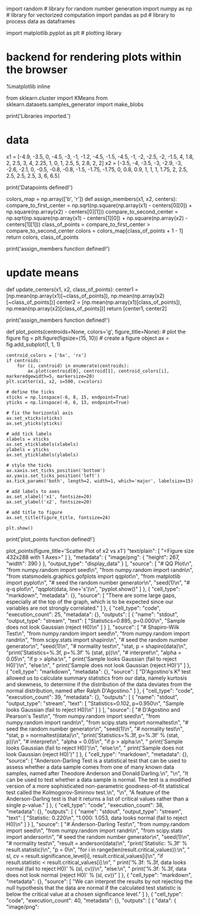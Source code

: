 import random # library for random number generation
import numpy as np # library for vectorized computation
import pandas as pd # library to process data as dataframes

import matplotlib.pyplot as plt # plotting library
# backend for rendering plots within the browser
%matplotlib inline 

from sklearn.cluster import KMeans 
from sklearn.datasets.samples_generator import make_blobs

print('Libraries imported.')

# data
x1 = [-4.9, -3.5, 0, -4.5, -3, -1, -1.2, -4.5, -1.5, -4.5, -1, -2, -2.5, -2, -1.5, 4, 1.8, 2, 2.5, 3, 4, 2.25, 1, 0, 1, 2.5, 5, 2.8, 2, 2]
x2 = [-3.5, -4, -3.5, -3, -2.9, -3, -2.6, -2.1, 0, -0.5, -0.8, -0.8, -1.5, -1.75, -1.75, 0, 0.8, 0.9, 1, 1, 1, 1.75, 2, 2.5, 2.5, 2.5, 2.5, 3, 6, 6.5]

print('Datapoints defined!')

colors_map = np.array(['b', 'r'])
def assign_members(x1, x2, centers):
    compare_to_first_center = np.sqrt(np.square(np.array(x1) - centers[0][0]) + np.square(np.array(x2) - centers[0][1]))
    compare_to_second_center = np.sqrt(np.square(np.array(x1) - centers[1][0]) + np.square(np.array(x2) - centers[1][1]))
    class_of_points = compare_to_first_center > compare_to_second_center
    colors = colors_map[class_of_points + 1 - 1]
    return colors, class_of_points

print('assign_members function defined!')


# update means
def update_centers(x1, x2, class_of_points):
    center1 = [np.mean(np.array(x1)[~class_of_points]), np.mean(np.array(x2)[~class_of_points])]
    center2 = [np.mean(np.array(x1)[class_of_points]), np.mean(np.array(x2)[class_of_points])]
    return [center1, center2]

print('assign_members function defined!')


def plot_points(centroids=None, colors='g', figure_title=None):
    # plot the figure
    fig = plt.figure(figsize=(15, 10))  # create a figure object
    ax = fig.add_subplot(1, 1, 1)
    
    centroid_colors = ['bx', 'rx']
    if centroids:
        for (i, centroid) in enumerate(centroids):
            ax.plot(centroid[0], centroid[1], centroid_colors[i], markeredgewidth=5, markersize=20)
    plt.scatter(x1, x2, s=500, c=colors)
    
    # define the ticks
    xticks = np.linspace(-6, 8, 15, endpoint=True)
    yticks = np.linspace(-6, 6, 13, endpoint=True)

    # fix the horizontal axis
    ax.set_xticks(xticks)
    ax.set_yticks(yticks)

    # add tick labels
    xlabels = xticks
    ax.set_xticklabels(xlabels)
    ylabels = yticks
    ax.set_yticklabels(ylabels)

    # style the ticks
    ax.xaxis.set_ticks_position('bottom')
    ax.yaxis.set_ticks_position('left')
    ax.tick_params('both', length=2, width=1, which='major', labelsize=15)
    
    # add labels to axes
    ax.set_xlabel('x1', fontsize=20)
    ax.set_ylabel('x2', fontsize=20)
    
    # add title to figure
    ax.set_title(figure_title, fontsize=24)

    plt.show()

print('plot_points function defined!')

plot_points(figure_title='Scatter Plot of x2 vs x1')
"text/plain": [
       "<Figure size 432x288 with 1 Axes>"
      ]
     },
     "metadata": {
      "image/png": {
       "height": 267,
       "width": 390
      }
     },
     "output_type": "display_data"
    }
   ],
   "source": [
    "# QQ Plot\n",
    "from numpy.random import seed\n",
    "from numpy.random import randn\n",
    "from statsmodels.graphics.gofplots import qqplot\n",
    "from matplotlib import pyplot\n",
    "# seed the random number generator\n",
    "seed(1)\n",
    "# q-q plot\n",
    "qqplot(data, line='s')\n",
    "pyplot.show()"
   ]
  },
  {
   "cell_type": "markdown",
   "metadata": {},
   "source": [
    "There are some large gaps, especially at the top of the graph, which is to be expected since our variables are not strongly correlated."
   ]
  },
  {
   "cell_type": "code",
   "execution_count": 25,
   "metadata": {},
   "outputs": [
    {
     "name": "stdout",
     "output_type": "stream",
     "text": [
      "Statistics=0.895, p=0.000\n",
      "Sample does not look Gaussian (reject H0)\n"
     ]
    }
   ],
   "source": [
    "# Shapiro-Wilk Test\n",
    "from numpy.random import seed\n",
    "from numpy.random import randn\n",
    "from scipy.stats import shapiro\n",
    "# seed the random number generator\n",
    "seed(1)\n",
    "# normality test\n",
    "stat, p = shapiro(data)\n",
    "print('Statistics=%.3f, p=%.3f' % (stat, p))\n",
    "# interpret\n",
    "alpha = 0.05\n",
    "if p > alpha:\n",
    "    print('Sample looks Gaussian (fail to reject H0)')\n",
    "else:\n",
    "    print('Sample does not look Gaussian (reject H0)')"
   ]
  },
  {
   "cell_type": "markdown",
   "metadata": {},
   "source": [
    "D'Agostino's K² test allowed us to calculate summary statistics from our data, namely kurtosis and skewness, to determine if the distribution of the data deviates from the normal distribution, named after Ralph D'Agostino."
   ]
  },
  {
   "cell_type": "code",
   "execution_count": 39,
   "metadata": {},
   "outputs": [
    {
     "name": "stdout",
     "output_type": "stream",
     "text": [
      "Statistics=0.102, p=0.950\n",
      "Sample looks Gaussian (fail to reject H0)\n"
     ]
    }
   ],
   "source": [
    "# D'Agostino and Pearson's Test\n",
    "from numpy.random import seed\n",
    "from numpy.random import randn\n",
    "from scipy.stats import normaltest\n",
    "# seed the random number generator\n",
    "seed(1)\n",
    "# normality test\n",
    "stat, p = normaltest(data)\n",
    "print('Statistics=%.3f, p=%.3f' % (stat, p))\n",
    "# interpret\n",
    "alpha = 0.05\n",
    "if p > alpha:\n",
    "    print('Sample looks Gaussian (fail to reject H0)')\n",
    "else:\n",
    "    print('Sample does not look Gaussian (reject H0)')"
   ]
  },
  {
   "cell_type": "markdown",
   "metadata": {},
   "source": [
    "Anderson-Darling Test is a statistical test that can be used to assess whether a data sample comes from one of many known data samples, named after Theodore Anderson and Donald Darling.\n",
    "\n",
    "It can be used to test whether a data sample is normal. The test is a modified version of a more sophisticated non-parametric goodness-of-fit statistical test called the Kolmogorov-Smirnov test.\n",
    "\n",
    "A feature of the Anderson-Darling test is that it returns a list of critical values rather than a single p-value."
   ]
  },
  {
   "cell_type": "code",
   "execution_count": 38,
   "metadata": {},
   "outputs": [
    {
     "name": "stdout",
     "output_type": "stream",
     "text": [
      "Statistic: 0.220\n",
      "1.000: 1.053, data looks normal (fail to reject H0)\n"
     ]
    }
   ],
   "source": [
    "# Anderson-Darling Test\n",
    "from numpy.random import seed\n",
    "from numpy.random import randn\n",
    "from scipy.stats import anderson\n",
    "# seed the random number generator\n",
    "seed(1)\n",
    "# normality test\n",
    "result = anderson(data)\n",
    "print('Statistic: %.3f' % result.statistic)\n",
    "p = 0\n",
    "for i in range(len(result.critical_values)):\n",
    "    sl, cv = result.significance_level[i], result.critical_values[i]\n",
    "if result.statistic < result.critical_values[i]:\n",
    "    print('%.3f: %.3f, data looks normal (fail to reject H0)' % (sl, cv))\n",
    "else:\n",
    "    print('%.3f: %.3f, data does not look normal (reject H0)' % (sl, cv))"
   ]
  },
  {
   "cell_type": "markdown",
   "metadata": {},
   "source": [
    "We can interpret the results by not rejecting the null hypothesis that the data are normal if the calculated test statistic is below the critical value at a chosen significance level."
   ]
  },
  {
   "cell_type": "code",
   "execution_count": 40,
   "metadata": {},
   "outputs": [
    {
     "data": {
      "image/png": 
